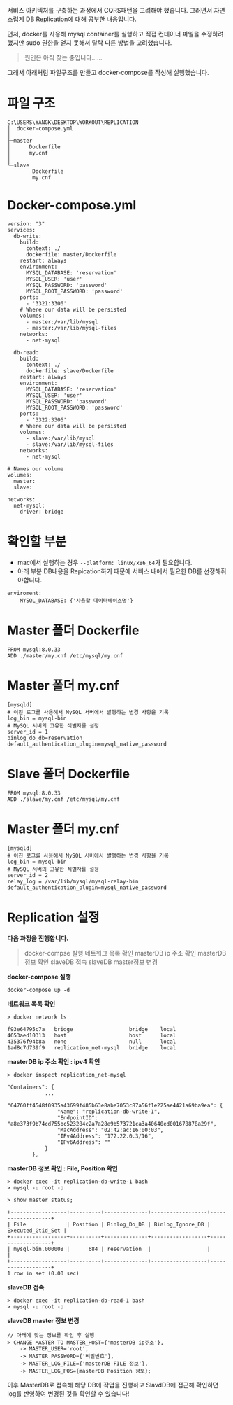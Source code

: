 서비스 아키텍처를 구축하는 과정에서 CQRS패턴을 고려해야 했습니다. 그러면서 자연스럽게 DB Replication에 대해 공부한 내용입니다.

먼저, docker를 사용해 mysql container를 실행하고 직접 컨테이너 파일을 수정하려했지만 sudo 권한을 얻지 못해서 탈락 다른 방법을 고려했습니다.
> 원인은 아직 찾는 중입니다......

그래서 아래처럼 파일구조를 만들고 docker-compose를 작성해 실행했습니다.

# 파일 구조
```
C:\USERS\YANGK\DESKTOP\WORKOUT\REPLICATION
│  docker-compose.yml
│
├─master
│      Dockerfile
│      my.cnf
│
└─slave
        Dockerfile
        my.cnf
```

# Docker-compose.yml
```
version: "3"
services:
  db-write:
    build: 
      context: ./
      dockerfile: master/Dockerfile
    restart: always
    environment:
      MYSQL_DATABASE: 'reservation'
      MYSQL_USER: 'user'
      MYSQL_PASSWORD: 'password'
      MYSQL_ROOT_PASSWORD: 'password'
    ports:
      - '3321:3306'
    # Where our data will be persisted
    volumes:
      - master:/var/lib/mysql
      - master:/var/lib/mysql-files
    networks:
      - net-mysql
  
  db-read:
    build: 
      context: ./
      dockerfile: slave/Dockerfile
    restart: always
    environment:
      MYSQL_DATABASE: 'reservation'
      MYSQL_USER: 'user'
      MYSQL_PASSWORD: 'password'
      MYSQL_ROOT_PASSWORD: 'password'
    ports:
      - '3322:3306'
    # Where our data will be persisted
    volumes:
      - slave:/var/lib/mysql
      - slave:/var/lib/mysql-files
    networks:
      - net-mysql
  
# Names our volume
volumes:
  master:
  slave: 

networks: 
  net-mysql:
    driver: bridge
```

# 확인할 부분
>
- mac에서 실행하는 경우 ` --platform: linux/x86_64 `가 필요합니다.
- 아래 부분 DB내용을 Repication하기 때문에 서비스 내에서 필요한 DB를 선정해줘야합니다.
```
enviroment:
	MYSQL_DATABASE: {'사용할 데이터베이스명'}
```



# Master 폴더 Dockerfile
```
FROM mysql:8.0.33
ADD ./master/my.cnf /etc/mysql/my.cnf
```

# Master 폴더 my.cnf
```
[mysqld]
# 이진 로그를 사용해서 MySQL 서버에서 발행하는 변경 사항을 기록
log_bin = mysql-bin 
# MySQL 서버의 고유한 식별자를 설정
server_id = 1
binlog_do_db=reservation 
default_authentication_plugin=mysql_native_password 
```


# Slave 폴더 Dockerfile
```
FROM mysql:8.0.33
ADD ./slave/my.cnf /etc/mysql/my.cnf
```

# Master 폴더 my.cnf
```
[mysqld]
# 이진 로그를 사용해서 MySQL 서버에서 발행하는 변경 사항을 기록
log_bin = mysql-bin
# MySQL 서버의 고유한 식별자를 설정
server_id = 2
relay_log = /var/lib/mysql/mysql-relay-bin
default_authentication_plugin=mysql_native_password
```

# Replication 설정

**다음 과정을 진행합니다.**
>docker-compse 실행
네트워크 목록 확인
masterDB ip 주소 확인
masterDB 정보 확인
slaveDB 접속
slaveDB master정보 변경


**docker-compose 실행**
```
docker-compose up -d
```

**네트워크 목록 확인**
```
> docker network ls

f93e64795c7a   bridge                  bridge    local
4653aed10313   host                    host      local
435376f94b8a   none                    null      local
1ad8c7d739f9   replication_net-mysql   bridge    local
```

**masterDB ip 주소 확인 : ipv4 확인**
```
> docker inspect replication_net-mysql

"Containers": {
			...
            "64760ff4548f0935a43699f485b63e8abe7053c87a56f1e225ae4421a69ba9ea": {
                "Name": "replication-db-write-1",
                "EndpointID": "a8e373f9b74cd755bc523284c2a7a28e9b573721ca3a40640ed001678878a29f",
                "MacAddress": "02:42:ac:16:00:03",
                "IPv4Address": "172.22.0.3/16",
                "IPv6Address": ""
            }
        },

```

**masterDB 정보 확인 : File, Position 확인**
```
> docker exec -it replication-db-write-1 bash
> mysql -u root -p

> show master status;

+------------------+----------+--------------+------------------+-------------------+
| File             | Position | Binlog_Do_DB | Binlog_Ignore_DB | Executed_Gtid_Set |
+------------------+----------+--------------+------------------+-------------------+
| mysql-bin.000008 |      684 | reservation  |                  |                   |
+------------------+----------+--------------+------------------+-------------------+
1 row in set (0.00 sec)
```

**slaveDB 접속**
```
> docker exec -it replication-db-read-1 bash
> mysql -u root -p

```

**slaveDB master 정보 변경**
```
// 아래에 맞는 정보를 확인 후 실행
> CHANGE MASTER TO MASTER_HOST={'masterDB ip주소'},
    -> MASTER_USER='root',
    -> MASTER_PASSWORD={'비밀번호'},
    -> MASTER_LOG_FILE={'masterDB FILE 정보'},
    -> MASTER_LOG_POS={masterDB Position 정보};

```

이후 MasterDB로 접속해 해당 DB에 작업을 진행하고 SlavdDB에 접근해 확인하면 log를 반영하여 변경된 것을 확인할 수 있습니다!
